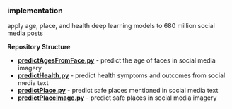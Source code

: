 ### implementation ###
apply age, place, and health deep learning models to 680 million social media posts

**Repository Structure** <br>

- **[predictAgesFromFace.py](https://github.com/larkinandy/ChildrensHealthSocialMediaASP3IRE/blob/main/deep_learning/implementation/predictAgesFromFace.py)** - predict the age of faces in social media imagery <br>
- **[predictHealth.py](https://github.com/larkinandy/ChildrensHealthSocialMediaASP3IRE/blob/main/deep_learning/implementation/predictHealth.py)** - predict health symptoms and outcomes from social media text <br>
- **[predictPlace.py](https://github.com/larkinandy/ChildrensHealthSocialMediaASP3IRE/blob/main/deep_learning/implementation/predictPlace.py)** - predict safe places mentioned in social media text <br>
- **[predictPlaceImage.py](https://github.com/larkinandy/ChildrensHealthSocialMediaASP3IRE/blob/main/deep_learning/implementation/predictPlaceImage.py)** - predict safe places in social media imagery <br>
